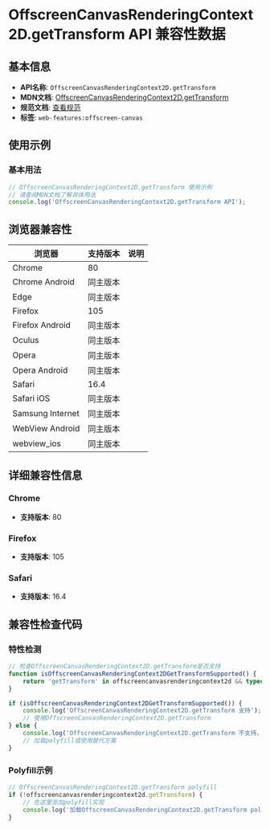 # OffscreenCanvasRenderingContext2D.getTransform API 兼容性数据

## 基本信息

- **API名称**: `OffscreenCanvasRenderingContext2D.getTransform`
- **MDN文档**: [OffscreenCanvasRenderingContext2D.getTransform](https://developer.mozilla.org/docs/Web/API/CanvasRenderingContext2D/getTransform)
- **规范文档**: [查看规范](https://html.spec.whatwg.org/multipage/canvas.html#dom-context-2d-gettransform-dev)
- **标签**: `web-features:offscreen-canvas`

## 使用示例

### 基本用法

```javascript
// OffscreenCanvasRenderingContext2D.getTransform 使用示例
// 请查阅MDN文档了解具体用法
console.log('OffscreenCanvasRenderingContext2D.getTransform API');
```

## 浏览器兼容性

| 浏览器 | 支持版本 | 说明 |
|--------|----------|------|
| Chrome | 80 |  |
| Chrome Android | 同主版本 |  |
| Edge | 同主版本 |  |
| Firefox | 105 |  |
| Firefox Android | 同主版本 |  |
| Oculus | 同主版本 |  |
| Opera | 同主版本 |  |
| Opera Android | 同主版本 |  |
| Safari | 16.4 |  |
| Safari iOS | 同主版本 |  |
| Samsung Internet | 同主版本 |  |
| WebView Android | 同主版本 |  |
| webview_ios | 同主版本 |  |

## 详细兼容性信息

### Chrome

- **支持版本**: 80

### Firefox

- **支持版本**: 105

### Safari

- **支持版本**: 16.4

## 兼容性检查代码

### 特性检测

```javascript
// 检查OffscreenCanvasRenderingContext2D.getTransform是否支持
function isOffscreenCanvasRenderingContext2DGetTransformSupported() {
    return 'getTransform' in offscreencanvasrenderingcontext2d && typeof offscreencanvasrenderingcontext2d.getTransform === 'function';
}

if (isOffscreenCanvasRenderingContext2DGetTransformSupported()) {
    console.log('OffscreenCanvasRenderingContext2D.getTransform 支持');
    // 使用OffscreenCanvasRenderingContext2D.getTransform
} else {
    console.log('OffscreenCanvasRenderingContext2D.getTransform 不支持，需要polyfill');
    // 加载polyfill或使用替代方案
}
```

### Polyfill示例

```javascript
// OffscreenCanvasRenderingContext2D.getTransform polyfill
if (!offscreencanvasrenderingcontext2d.getTransform) {
    // 在这里添加polyfill实现
    console.log('加载OffscreenCanvasRenderingContext2D.getTransform polyfill');
}
```


